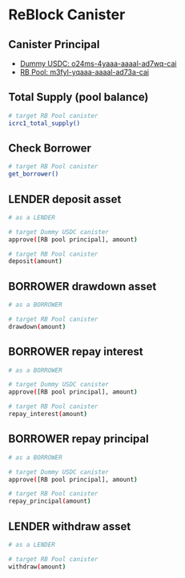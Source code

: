 # ReBlock Canister

## Canister Principal

- [Dummy USDC: o24ms-4yaaa-aaaal-ad7wq-cai](https://a4gq6-oaaaa-aaaab-qaa4q-cai.raw.icp0.io/?id=o24ms-4yaaa-aaaal-ad7wq-cai)
- [RB Pool: m3fyl-yqaaa-aaaal-ad73a-cai ](https://a4gq6-oaaaa-aaaab-qaa4q-cai.raw.icp0.io/?id=m3fyl-yqaaa-aaaal-ad73a-cai)

## Total Supply (pool balance)

```bash
# target RB Pool canister
icrc1_total_supply()
```

## Check Borrower

```bash
# target RB Pool canister
get_borrower()
```

## LENDER deposit asset

```bash
# as a LENDER

# target Dummy USDC canister
approve([RB pool principal], amount)

# target RB Pool canister
deposit(amount)
```


## BORROWER drawdown asset

```bash
# as a BORROWER

# target RB Pool canister
drawdown(amount)
```


## BORROWER repay interest

```bash
# as a BORROWER

# target Dummy USDC canister
approve([RB pool principal], amount)

# target RB Pool canister
repay_interest(amount)
```

## BORROWER repay principal

```bash
# as a BORROWER

# target Dummy USDC canister
approve([RB pool principal], amount)

# target RB Pool canister
repay_principal(amount)
```

## LENDER withdraw asset
```bash
# as a LENDER

# target RB Pool canister
withdraw(amount)
```
